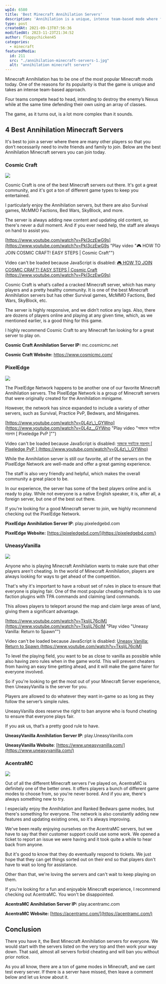 ```yaml
---
wpId: 6580
title: 'Best Minecraft Annihilation Servers'
description: 'Annihilation is a unique, intense team-based mode where four teams compete. The objective of the game: destroy the enemy''s Nexus while defending your own with an array of Classes at hand - all vying for victory!'
type: post
createdAt: 2021-09-13T07:56:36
modifiedAt: 2023-11-23T21:34:52
author: floppychicken45
categories:
  - minecraft
featuredMedia:
  id: 211
  src: "./annihilation-minecraft-servers-1.jpg"
  alt: "annihilation minecraft servers"
---
```



Minecraft Annihilation has to be one of the most popular Minecraft mods today. One of the reasons for its popularity is that the game is unique and takes an intense team-based approach.

Four teams compete head to head, intending to destroy the enemy’s Nexus while at the same time defending their own using an array of classes.

The game, as it turns out, is a lot more complex than it sounds.

## 4 Best Annihilation Minecraft Servers

It's best to join a server where there are many other players so that you don’t necessarily need to invite friends and family to join. Below are the best Annihilation Minecraft servers you can join today.

### Cosmic Craft

![](@assets/images/posts/best-minecraft-annihilation-servers/Cosmic-Craft-Annihilation-Server.jpg)

Cosmic Craft is one of the best Minecraft servers out there. It's got a great community, and it's got a ton of different game types to keep you entertained.

I particularly enjoy the Annihilation servers, but there are also Survival games, McMMO Factions, Bed Wars, SkyBlock, and more.

The server is always adding new content and updating old content, so there's never a dull moment. And if you ever need help, the staff are always on hand to assist you.

[https://www.youtube.com/watch?v=PkI3czEwG9s](https://www.youtube.com/watch?v=PkI3czEwG9s "Play video \"🎮 HOW TO JOIN COSMIC CRAFT! EASY STEPS | Cosmic Craft\"")

Video can't be loaded because JavaScript is disabled: [🎮 HOW TO JOIN COSMIC CRAFT! EASY STEPS | Cosmic Craft (https://www.youtube.com/watch?v=PkI3czEwG9s)](https://www.youtube.com/watch?v=PkI3czEwG9s "🎮 HOW TO JOIN COSMIC CRAFT! EASY STEPS | Cosmic Craft")

Cosmic Craft is what’s called a cracked Minecraft server, which has many players and a pretty healthy community. It is one of the best Minecraft Annihilation servers but has other Survival games, McMMO Factions, Bed Wars, SkyBlock, etc.

The server is highly responsive, and we didn’t notice any lags. Also, there are dozens of players online and playing at any given time, which, as we mentioned earlier, is a good thing for this game.

I highly recommend Cosmic Craft to any Minecraft fan looking for a great server to play on.

**Cosmic Craft Annihilation Server IP:** mc.cosmicmc.net

**Cosmic Craft Website:** https://www.cosmicmc.com/

### PixelEdge

![](@assets/images/posts/best-minecraft-annihilation-servers/PixelEdge-Annihilation-Server.jpg)

The PixelEdge Network happens to be another one of our favorite Minecraft Annihilation servers. The PixelEdge Network is a group of Minecraft servers that were originally created for the Annihilation minigame.

However, the network has since expanded to include a variety of other servers, such as Survival, Practice PvP, Bedwars, and Minigames.

[https://www.youtube.com/watch?v=0L4z\_\_GYWno](https://www.youtube.com/watch?v=0L4z__GYWno "Play video \"আজকে সবাইকে মারলাম [ Pixeledge PvP ]\"")

Video can't be loaded because JavaScript is disabled: [আজকে সবাইকে মারলাম \[ Pixeledge PvP \] (https://www.youtube.com/watch?v=0L4z\_\_GYWno)](https://www.youtube.com/watch?v=0L4z__GYWno "আজকে সবাইকে মারলাম [ Pixeledge PvP ]")

While the Annihilation server is still our favorite, all of the servers on the PixelEdge Network are well-made and offer a great gaming experience.

The staff is also very friendly and helpful, which makes the overall community a great place to be.

In our experience, the server has some of the best players online and is ready to play. While not everyone is a native English speaker, it is, after all, a foreign server, but one of the best out there.

If you're looking for a good Minecraft server to join, we highly recommend checking out the PixelEdge Network.

**PixelEdge Annihilation Server IP**: play.pixeledgebd.com

**PixelEdge Website:** [https://pixeledgebd.com/](https://pixeledgebd.com/)

### UneasyVanilla

![](@assets/images/posts/best-minecraft-annihilation-servers/UneasyVanilla-Annihilation-Server.jpg)

Anyone who is playing Minecraft Annihilation wants to make sure that other players aren’t cheating. In the world of Minecraft Annihilation, players are always looking for ways to get ahead of the competition.

That's why it's important to have a robust set of rules in place to ensure that everyone is playing fair. One of the most popular cheating methods is to use faction plugins with TPA commands and claiming land commands.

This allows players to teleport around the map and claim large areas of land, giving them a significant advantage.

[https://www.youtube.com/watch?v=TksljL76ciM](https://www.youtube.com/watch?v=TksljL76ciM "Play video \"Uneasy Vanilla:  Return to Spawn\"")

Video can't be loaded because JavaScript is disabled: [Uneasy Vanilla: Return to Spawn (https://www.youtube.com/watch?v=TksljL76ciM)](https://www.youtube.com/watch?v=TksljL76ciM "Uneasy Vanilla:  Return to Spawn")

To level the playing field, you want to be as close to vanilla as possible while also having zero rules when in the game world. This will prevent cheaters from having an easy time getting ahead, and it will make the game fairer for everyone involved.

So if you're looking to get the most out of your Minecraft Server experience, then UneasyVanilla is the server for you.

Players are allowed to do whatever they want in-game so as long as they follow the server’s simple rules.

UneasyVanilla does reserve the right to ban anyone who is found cheating to ensure that everyone plays fair.

If you ask us, that’s a pretty good rule to have.

**UneasyVanilla Annihilation Server IP**: play.UneasyVanilla.com

**UneasyVanilla Website**: [https://www.uneasyvanilla.com/](https://www.uneasyvanilla.com/)

### AcentraMC

![](@assets/images/posts/best-minecraft-annihilation-servers/AcentraMC-Annihilation-Server.jpg)

Out of all the different Minecraft servers I've played on, AcentraMC is definitely one of the better ones. It offers players a bunch of different game modes to choose from, so you're never bored. And if you are, there's always something new to try.

I especially enjoy the Annihilation and Ranked Bedwars game modes, but there's something for everyone. The network is also constantly adding new features and updating existing ones, so it's always improving.

We've been really enjoying ourselves on the AcentraMC servers, but we have to say that their customer support could use some work. We opened a ticket to report an issue we were having and it took quite a while to hear back from anyone.

But it's good to know that they do eventually respond to tickets. We just hope that they can get things sorted out on their end so that players don't have to wait so long for assistance.

Other than that, we're loving the servers and can't wait to keep playing on them.

If you're looking for a fun and enjoyable Minecraft experience, I recommend checking out AcentraMC. You won't be disappointed.

**AcentraMC Annihilation Server IP:** play.acentramc.com

**AcentraMC Website:** [https://acentramc.com/](https://acentramc.com/)

## Conclusion

There you have it, the Best Minecraft Annihilation servers for everyone. We would start with the servers listed on the very top and then work your way down. That said, almost all servers forbid cheating and will ban you without prior notice.

As you all know, there are a ton of game modes in Minecraft, and we cant test every server. If there is a server have missed, then leave a comment below and let us know about it.